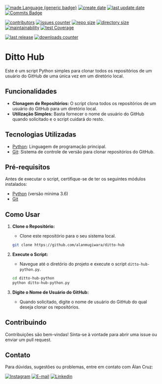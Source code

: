 [![made Language {generic badge}](https://img.shields.io/badge/Made%20with-Python%203-8A2BE2)](https://github.com/alanmugiwara)
[![create date](https://badges.pufler.dev/created/alanmugiwara/ditto-hub?color=8A2BE2)](https://github.com/alanmugiwara)
[![last update date](https://badges.pufler.dev/Updated/alanmugiwara/ditto-hub?color=8A2BE2)](https://github.com/alanmugiwara)
[![Commits Badge](https://img.shields.io/github/commit-activity/m/alanmugiwara/ditto-hub.svg?color=8A2BE2)](https://github.com/alanmugiwara)

[![contributors](https://img.shields.io/github/contributors/alanmugiwara/ditto-hub?color=8A2BE2)](https://github.com/alanmugiwara)
[![issues counter](https://img.shields.io/github/issues/alanmugiwara/ditto-hub?color=8A2BE2)](https://github.com/alanmugiwara)
[![repo size](https://img.shields.io/github/repo-size/alanmugiwara/ditto-hub?color=8A2BE2)](https://github.com/alanmugiwara)
[![directory size](https://img.shields.io/github/directory-file-count/alanmugiwara/ditto-hub?color=8A2BE2)](https://github.com/alanmugiwara)
[![maintainability](https://api.codeclimate.com/v1/badges/6982b78246699cd2458f/maintainability)](https://codeclimate.com/github/alanmugiwara/ditto-hub/maintainability) 
[![test Coverage](https://api.codeclimate.com/v1/badges/6982b78246699cd2458f/test_coverage)](https://codeclimate.com/github/alanmugiwara/ditto-hub/test_coverage)

[![last release](https://img.shields.io/github/v/release/alanmugiwara/ditto-hub?color=8A2BE2)](https://github.com/alanmugiwara)
[![downloads counter](https://img.shields.io/github/downloads/alanmugiwara/ditto-hub/total?color=8A2BE2)](https://github.com/alanmugiwara)

# Ditto Hub

Este é um script Python simples para clonar todos os repositórios de um usuário do GitHub de uma única vez em um diretório local.

## Funcionalidades

- **Clonagem de Repositórios:** O script clona todos os repositórios de um usuário do GitHub para um diretório local.
- **Utilização Simples:** Basta fornecer o nome de usuário do GitHub quando solicitado e o script cuidará do resto.

## Tecnologias Utilizadas

- [Python](https://www.python.org/): Linguagem de programação principal.
- [Git](https://git-scm.com/): Sistema de controle de versão para clonar repositórios do GitHub.

## Pré-requisitos

Antes de executar o script, certifique-se de ter os seguintes módulos instalados:

- [Python](https://www.python.org/) (versão mínima 3.6)
- [Git](https://git-scm.com/)

## Como Usar

1. **Clone o Repositório:**
   - Clone este repositório para o seu sistema local.

    ```bash
    git clone https://github.com/alanmugiwara/ditto-hub
    ```

2. **Execute o Script:**
   - Navegue até o diretório do projeto e execute o script `ditto-hub-python.py`.

    ```bash
    cd ditto-hub-python
    python ditto-hub-python.py
    ```

3. **Digite o Nome de Usuário do GitHub:**
   - Quando solicitado, digite o nome de usuário do GitHub do qual deseja clonar os repositórios.

## Contribuindo

Contribuições são bem-vindas! Sinta-se à vontade para abrir uma issue ou enviar um pull request.

Contato
-------

Para dúvidas, sugestões ou problemas, entre em contato com Álan Cruz:

<div>
<a href="https://instagram.com/alanmugiwaras" target="_blank"><img loading="lazy" src="https://img.shields.io/badge/-Instagram-%23E4405F?style=for-the-badge&logo=instagram&logoColor=white" alt="Instagram"></a>
<a href="mailto:alanufrb@gmail.com"><img loading="lazy" src="https://img.shields.io/badge/Gmail-D14836?style=for-the-badge&logo=gmail&logoColor=white" alt="E-mail"></a>
<a href="https://linkedin.com/in/alansilvadacruz" target="_blank"><img loading="lazy" src="https://img.shields.io/badge/-LinkedIn-%230077B5?style=for-the-badge&logo=linkedin&logoColor=white" alt="Linkedin"></a>
</div>

